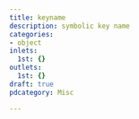 ```yaml
---
title: keyname
description: symbolic key name
categories:
- object
inlets:
  1st: {}
outlets:
  1st: {}
draft: true
pdcategory: Misc

---
```



